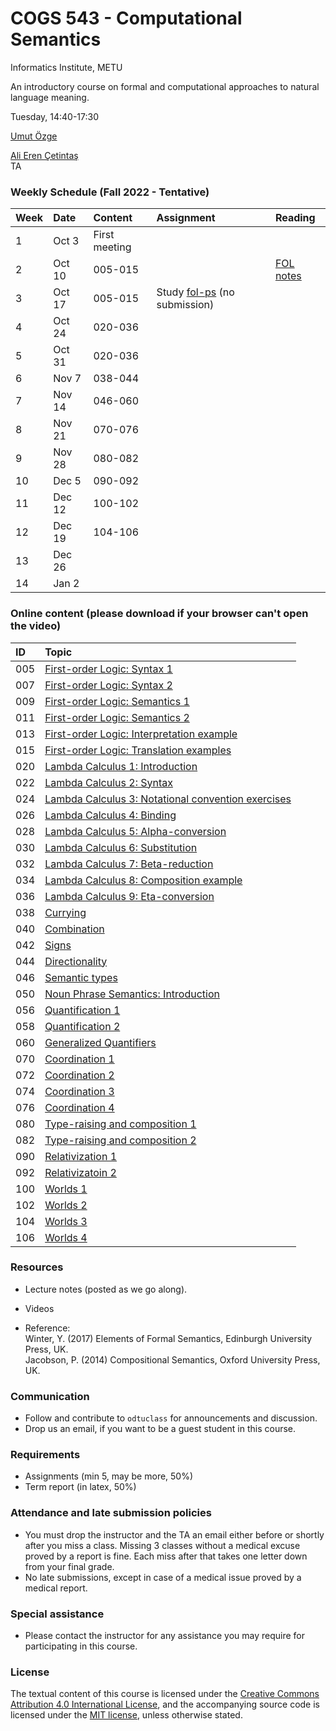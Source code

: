 # COGS 543 - Computational Semantics

Informatics Institute, METU

An introductory course on formal and computational approaches to natural language meaning.

Tuesday, 14:40-17:30

[Umut Özge](https://umutozge.github.io)  

[Ali Eren Çetintaş](mailto:cetintas.alieren@gmail.com)  
TA

### Weekly Schedule (Fall 2022 - Tentative)

|Week| Date   | Content | Assignment | Reading |
:----|:-------|:--------|:-----------|:--------|
1   | Oct 3   | First meeting || |
2   | Oct 10  | 005-015       || [FOL notes](notes/02_first-order-logic.pdf) |
3   | Oct 17  | 005-015       |Study [fol-ps](assignments/ps/00_fol-ps.pdf) (no submission)| |
4   | Oct 24  | 020-036       || |
5   | Oct 31  | 020-036       || |
6   | Nov 7   | 038-044       || |
7   | Nov 14  | 046-060       || |
8   | Nov 21  | 070-076       || |
9   | Nov 28  | 080-082       || |
10  | Dec 5   | 090-092       || |
11  | Dec 12  | 100-102       || |
12  | Dec 19  | 104-106       || |
13  | Dec 26  |               || |
14  | Jan 2   |               || |


### Online content (please download if your browser can't open the video)

|ID| Topic |
:---|:--- |
005|[First-order Logic: Syntax 1](http://lfcs.ii.metu.edu.tr/cr/cogs543/vid/005_fol-syntax-1.mp4)
007|[First-order Logic: Syntax 2](http://lfcs.ii.metu.edu.tr/cr/cogs543/vid/007_fol-syntax-2.mp4)
009|[First-order Logic: Semantics 1](http://lfcs.ii.metu.edu.tr/cr/cogs543/vid/009_fol-semantics-1.mp4)
011|[First-order Logic: Semantics 2](http://lfcs.ii.metu.edu.tr/cr/cogs543/vid/011_fol-semantics-2.mp4)
013|[First-order Logic: Interpretation example](http://lfcs.ii.metu.edu.tr/cr/cogs543/vid/013_fol-interpretation-example.mp4)
015|[First-order Logic: Translation examples](http://lfcs.ii.metu.edu.tr/cr/cogs543/vid/015_fol-translation-examples.mp4)
020|[Lambda Calculus 1: Introduction](http://lfcs.ii.metu.edu.tr/cr/cogs543/vid/020_lambda-calculus-1.mp4)
022|[Lambda Calculus 2: Syntax](http://lfcs.ii.metu.edu.tr/cr/cogs543/vid/022_lambda-calculus-2.mp4)
024|[Lambda Calculus 3: Notational convention exercises](http://lfcs.ii.metu.edu.tr/cr/cogs543/vid/024_lambda-calculus-3.mp4)
026|[Lambda Calculus 4: Binding](http://lfcs.ii.metu.edu.tr/cr/cogs543/vid/026_lambda-calculus-4.mp4)
028|[Lambda Calculus 5: Alpha-conversion](http://lfcs.ii.metu.edu.tr/cr/cogs543/vid/028_lambda-calculus-5.mp4)
030|[Lambda Calculus 6: Substitution](http://lfcs.ii.metu.edu.tr/cr/cogs543/vid/030_lambda-calculus-6.mp4)
032|[Lambda Calculus 7: Beta-reduction](http://lfcs.ii.metu.edu.tr/cr/cogs543/vid/032_lambda-calculus-7.mp4)
034|[Lambda Calculus 8: Composition example](http://lfcs.ii.metu.edu.tr/cr/cogs543/vid/034_lambda-calculus-8.mp4)
036|[Lambda Calculus 9: Eta-conversion](http://lfcs.ii.metu.edu.tr/cr/cogs543/vid/036_lambda-calculus-9.mp4)
038|[Currying](http://lfcs.ii.metu.edu.tr/cr/cogs543/vid/038_currying.mp4)
040|[Combination](http://lfcs.ii.metu.edu.tr/cr/cogs543/vid/040_combination.mp4)
042|[Signs](http://lfcs.ii.metu.edu.tr/cr/cogs543/vid/042_signs.mp4)
044|[Directionality](http://lfcs.ii.metu.edu.tr/cr/cogs543/vid/044_directionality.mp4)
046|[Semantic types](http://lfcs.ii.metu.edu.tr/cr/cogs543/vid/046_semantic-types.mp4)
050|[Noun Phrase Semantics: Introduction](http://lfcs.ii.metu.edu.tr/cr/cogs543/vid/050_noun-phrase-semantics-introduction.mp4)
056|[Quantification 1](http://lfcs.ii.metu.edu.tr/cr/cogs543/vid/056_quantification-1.mp4)
058|[Quantification 2](http://lfcs.ii.metu.edu.tr/cr/cogs543/vid/058_quantification-2.mp4)
060|[Generalized Quantifiers](http://lfcs.ii.metu.edu.tr/cr/cogs543/vid/060_generalized-quantifiers.mp4)
070|[Coordination 1](http://lfcs.ii.metu.edu.tr/cr/cogs543/vid/070_coordination-1.mp4)
072|[Coordination 2](http://lfcs.ii.metu.edu.tr/cr/cogs543/vid/072_coordination-2.mp4)
074|[Coordination 3](http://lfcs.ii.metu.edu.tr/cr/cogs543/vid/074_coordination-3.mp4)
076|[Coordination 4](http://lfcs.ii.metu.edu.tr/cr/cogs543/vid/076_coordination-4.mp4)
080|[Type-raising and composition 1](http://lfcs.ii.metu.edu.tr/cr/cogs543/vid/080_type-raising-and-composition-1.mp4)
082|[Type-raising and composition 2](http://lfcs.ii.metu.edu.tr/cr/cogs543/vid/082_type-raising-and-composition-2.mp4)
090|[Relativization 1](http://lfcs.ii.metu.edu.tr/cr/cogs543/vid/090_relativization-1.mp4)
092|[Relativizatoin 2](http://lfcs.ii.metu.edu.tr/cr/cogs543/vid/092_relativization-2.mp4)
100|[Worlds 1](http://lfcs.ii.metu.edu.tr/cr/cogs543/vid/100_worlds-1.mp4)
102|[Worlds 2](http://lfcs.ii.metu.edu.tr/cr/cogs543/vid/102_worlds-2.mp4)
104|[Worlds 3](http://lfcs.ii.metu.edu.tr/cr/cogs543/vid/104_worlds-3.mp4)
106|[Worlds 4](http://lfcs.ii.metu.edu.tr/cr/cogs543/vid/106_worlds-4.mp4)


### Resources 

* Lecture notes (posted as we go along).  

* Videos  

* Reference:  
	Winter, Y. (2017) Elements of Formal Semantics, Edinburgh University Press, UK.   
	Jacobson, P. (2014) Compositional Semantics, Oxford University Press, UK.  

### Communication

* Follow and contribute to `odtuclass` for announcements and discussion.
* Drop us an email, if you want to be a guest student in this course.

### Requirements

* Assignments (min 5, may be more, 50%)
* Term report (in latex, 50%)

### Attendance and late submission policies

* You must drop the instructor and the TA an email either before or shortly after you miss a class. Missing 3 classes without a medical excuse proved by a report is fine. Each miss after that takes one letter down from your final grade.
* No late submissions, except in case of a medical issue proved by a medical report.

### Special assistance

* Please contact the instructor for any assistance you may require for participating in this course.

### License
The textual content of this course is licensed under the [Creative Commons Attribution 4.0 International License](https://creativecommons.org/licenses/by/4.0/), and the accompanying source code is licensed under the [MIT license](http://opensource.org/licenses/mit-license.php), unless otherwise stated.
